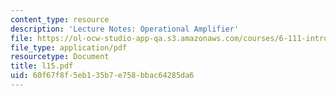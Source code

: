```yaml
---
content_type: resource
description: 'Lecture Notes: Operational Amplifier'
file: https://ol-ocw-studio-app-qa.s3.amazonaws.com/courses/6-111-introductory-digital-systems-laboratory-fall-2002/60f67f8f5eb135b7e758bbac64285da6_l15.pdf
file_type: application/pdf
resourcetype: Document
title: l15.pdf
uid: 60f67f8f-5eb1-35b7-e758-bbac64285da6
---
```

